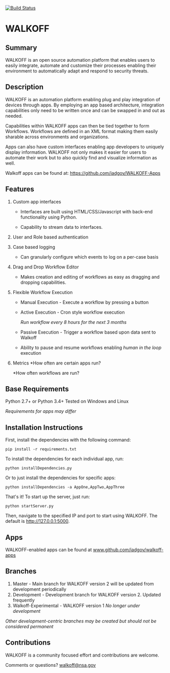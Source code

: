 [![Build Status](https://travis-ci.org/iadgov/WALKOFF.svg?branch=master)](https://travis-ci.org/iadgov/WALKOFF)

# WALKOFF
## Summary
WALKOFF is an open source automation platform that enables users to easily integrate, automate and customize their processes enabling their environment to automatically adapt and respond to security threats.   

## Description
WALKOFF is an automation platform enabling plug and play integration of devices through apps.  By employing an app based architecture, integration capabilities only need to be written once and can be swapped in and out as needed. 

Capabilities within WALKOFF apps can then be tied together to form Workflows.  Workflows are defined in an XML format making them easily sharable across environments and organizations.  

Apps can also have custom interfaces enabling app developers to uniquely display information.  WALKOFF not only makes it easier for users to automate their work but to also quickly find and visualize information as well.

Walkoff apps can be found at: https://github.com/iadgov/WALKOFF-Apps

## Features 
1. Custom app interfaces
    *  Interfaces are built using HTML/CSS/Javascript with back-end functionality using Python. 

    *  Capability to stream data to interfaces.

2. User and Role based authentication
  
3. Case based logging 
    * Can granularly configure which events to log on a per-case basis

4. Drag and Drop Workflow Editor
    * Makes creation and editing of workflows as easy as dragging and dropping capabilities.
    
5. Flexible Workflow Execution
    * Manual Execution - Execute a workflow by pressing a button
    * Active Execution - Cron style workflow execution
    
        *Run workflow every 8 hours for the next 3 months*
    
    * Passive Execution - Trigger a workflow based upon data sent to Walkoff
    
    * Ability to pause and resume workflows enabling *human in the loop* execution

7. Metrics
    *How often are certain apps run? 
    
    *How often workflows are run? 
    
## Base Requirements
Python 2.7+ or Python 3.4+ 
Tested on Windows and Linux 

*Requirements for apps may differ* 

## Installation Instructions
First, install the dependencies with the following command:

   `pip install -r requirements.txt`
   
To install the dependencies for each individual app, run:

   `python installDependencies.py`
   
Or to just install the dependencies for specific apps:

   `python installDependencies -a AppOne,AppTwo,AppThree`

That's it! To start up the server, just run:

   `python startServer.py` 
   
Then, navigate to the specified IP and port to start using WALKOFF. The default is http://127.0.0.1:5000.

## Apps
WALKOFF-enabled apps can be found at www.github.com/iadgov/walkoff-apps

## Branches
1. Master - Main branch for WALKOFF version 2 will be updated from development periodically
2. Development - Development branch for WALKOFF version 2.  Updated frequently
3. Walkoff-Experimental - WALKOFF version 1  *No longer under development*

*Other development-centric branches may be created but should not be considered permanent* 

## Contributions
WALKOFF is a community focused effort and contributions are welcome.  

Comments or questions?  walkoff@nsa.gov 
